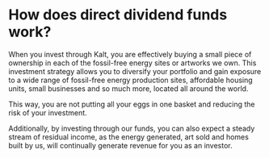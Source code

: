 # How does direct dividend funds work? 

When you invest through Kalt, you are effectively buying a small piece of ownership in each of the fossil-free energy sites or artworks we own. This investment strategy allows you to diversify your portfolio and gain exposure to a wide range of fossil-free energy production sites, affordable housing units, small businesses and so much more, located all around the world.

This way, you are not putting all your eggs in one basket and reducing the risk of your investment. 

Additionally, by investing through our funds, you can also expect a steady stream of residual income, as the energy generated, art sold and homes built by us, will continually generate revenue for you as an investor.

